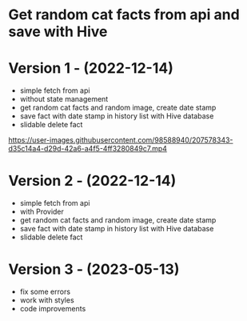 # Get random cat facts from api and save with Hive

# Version 1 - (2022-12-14)
- simple fetch from api
- without state management
- get random cat facts and random image, create date stamp
- save fact with date stamp in history list with Hive database
- slidable delete fact

https://user-images.githubusercontent.com/98588940/207578343-d35c14a4-d29d-42a6-a4f5-4ff3280849c7.mp4

# Version 2 - (2022-12-14)
- simple fetch from api
- with Provider
- get random cat facts and random image, create date stamp
- save fact with date stamp in history list with Hive database
- slidable delete fact

# Version 3 - (2023-05-13)
- fix some errors
- work with styles
- code improvements

